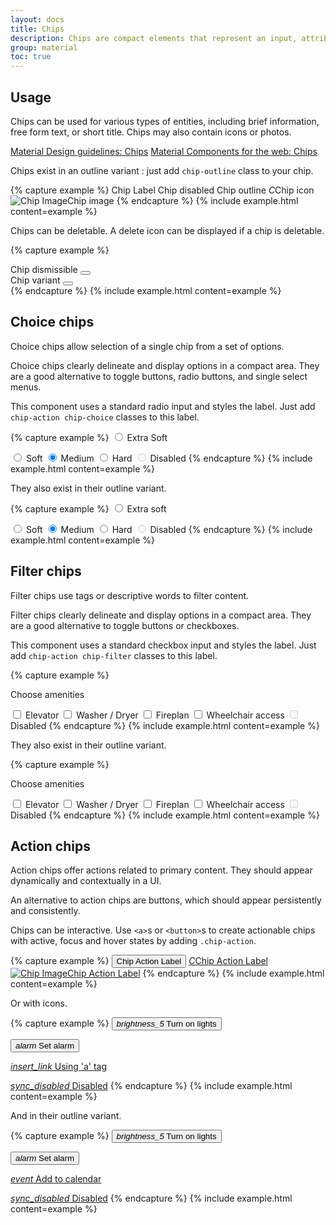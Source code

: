 ```yaml
---
layout: docs
title: Chips
description: Chips are compact elements that represent an input, attribute, or action.
group: material
toc: true
---
```


## Usage

Chips can be used for various types of entities, including brief information, free form text, or short title. Chips may also contain icons or photos.

<div class="list-group my-lg-5">
    <a href="https://material.io/components/chips/" target="_blank" class="list-group-item list-group-item-action lgi-icon-md">Material Design guidelines: Chips</a>
    <a href="https://material-components.github.io/material-components-web-catalog/#/component/chips" target="_blank" class="list-group-item list-group-item-action lgi-icon-mdc">Material Components for the web: Chips</a>
</div>

Chips exist in an outline variant : just add `chip-outline` class to your chip.

{% capture example %}
<span class="chip">Chip Label</span>
<span class="chip disabled">Chip disabled</span>
<span class="chip chip-outline">Chip outline</span>
<span class="chip"><i class="chip-icon">C</i>Chip icon</span>
<span class="chip"><img alt="Chip Image" class="chip-img" src="{{ site.baseurl }}/apple-touch-icon.png">Chip image</span>
{% endcapture %}
{% include example.html content=example %}

Chips can be deletable. A delete icon can be displayed if a chip is deletable.

{% capture example %}
<div class="chip fade show" id="chipDismissible">
  Chip dismissible
  <button class="close" data-dismiss="alert" data-target="#chipDismissible" type="button"></button>
</div>
<div class="chip chip-outline fade show" id="chipDismissible2">
  Chip variant
  <button class="close" data-dismiss="alert" data-target="#chipDismissible2" type="button"></button>
</div>
{% endcapture %}
{% include example.html content=example %}

## Choice chips

Choice chips allow selection of a single chip from a set of options.

Choice chips clearly delineate and display options in a compact area. They are a good alternative to toggle buttons, radio buttons, and single select menus.

This component uses a standard radio input and styles the label. Just add `chip-action chip-choice` classes to this label.

{% capture example %}
<input type="radio" id="myRadio1" name="chip-radio" class="d-none">
<label for="myRadio1" class="chip chip-action chip-choice">Extra Soft</label>

<input type="radio" id="myRadio2" name="chip-radio" class="d-none">
<label for="myRadio2" class="chip chip-action chip-choice">Soft</label>

<input type="radio" id="myRadio3" name="chip-radio" class="d-none" checked>
<label for="myRadio3" class="chip chip-action chip-choice">Medium</label>

<input type="radio" id="myRadio4" name="chip-radio" class="d-none">
<label for="myRadio4" class="chip chip-action chip-choice">Hard</label>

<input type="radio" disabled id="myRadio5" name="chip-radio" class="d-none">
<label for="myRadio5" class="chip chip-action chip-choice">Disabled</label>
{% endcapture %}
{% include example.html content=example %}

They also exist in their outline variant.

{% capture example %}
<input type="radio" id="radio-1" name="chip-radio-outline" class="d-none">
<label for="radio-1" class="chip chip-action chip-outline chip-choice">Extra soft</label>

<input type="radio" id="radio-2" name="chip-radio-outline" class="d-none">
<label for="radio-2" class="chip chip-action chip-outline chip-choice">Soft</label>

<input type="radio" id="radio-3" name="chip-radio-outline" class="d-none" checked>
<label for="radio-3" class="chip chip-action chip-outline chip-choice">Medium</label>

<input type="radio" id="radio-4" name="chip-radio-outline" class="d-none">
<label for="radio-4" class="chip chip-action chip-outline chip-choice">Hard</label>

<input type="radio" disabled id="radio-5" name="chip-radio-outline" class="d-none">
<label for="radio-5" class="chip chip-action chip-outline chip-choice">Disabled</label>
{% endcapture %}
{% include example.html content=example %}

## Filter chips

Filter chips use tags or descriptive words to filter content.

Filter chips clearly delineate and display options in a compact area. They are a good alternative to toggle buttons or checkboxes.

This component uses a standard checkbox input and styles the label. Just add `chip-action chip-filter` classes to this label.

{% capture example %}
<p class="typography-headline-6">Choose amenities</p>

<input type="checkbox" id="myCheckbox1" class="d-none">
<label for="myCheckbox1" class="chip chip-action chip-filter">Elevator</label>

<input type="checkbox" id="myCheckbox2" class="d-none">
<label for="myCheckbox2" class="chip chip-action chip-filter">Washer / Dryer</label>

<input type="checkbox" id="myCheckbox3" class="d-none">
<label for="myCheckbox3" class="chip chip-action chip-filter">Fireplan</label>

<input type="checkbox" id="myCheckbox4" class="d-none">
<label for="myCheckbox4" class="chip chip-action chip-filter">Wheelchair access</label>

<input type="checkbox" disabled id="myCheckbox5" class="d-none">
<label for="myCheckbox5" class="chip chip-action chip-filter">Disabled</label>
{% endcapture %}
{% include example.html content=example %}

They also exist in their outline variant.

{% capture example %}
<p class="typography-headline-6">Choose amenities</p>

<input type="checkbox" id="myCheckbox11" class="d-none">
<label for="myCheckbox11" class="chip chip-action chip-outline chip-filter">Elevator</label>

<input type="checkbox" id="myCheckbox12" class="d-none">
<label for="myCheckbox12" class="chip chip-action chip-outline chip-filter">Washer / Dryer</label>

<input type="checkbox" id="myCheckbox13" class="d-none">
<label for="myCheckbox13" class="chip chip-action chip-outline chip-filter">Fireplan</label>

<input type="checkbox" id="myCheckbox14" class="d-none">
<label for="myCheckbox14" class="chip chip-action chip-outline chip-filter">Wheelchair access</label>

<input type="checkbox" disabled id="myCheckbox15" class="d-none">
<label for="myCheckbox15" class="chip chip-action chip-outline chip-filter">Disabled</label>
{% endcapture %}
{% include example.html content=example %}

## Action chips

Action chips offer actions related to primary content. They should appear dynamically and contextually in a UI.

An alternative to action chips are buttons, which should appear persistently and consistently.

Chips can be interactive. Use `<a>`s or `<button>`s to create actionable chips with active, focus and hover states by adding `.chip-action`.

{% capture example %}
<button class="chip chip-action" type="button">Chip Action Label</button>
<a class="chip chip-action" href="#"><i class="chip-icon">C</i>Chip Action Label</a>
<a class="chip chip-action" href="#"><img alt="Chip Image" class="chip-img" src="{{ site.baseurl }}/apple-touch-icon.png">Chip Action Label</a>
{% endcapture %}
{% include example.html content=example %}

Or with icons.

{% capture example %}
<button class="chip chip-action" type="button"><i class='material-icons'>brightness_5</i> Turn on lights</button>

<button class="chip chip-action" type="button"><i class="material-icons">alarm</i> Set alarm</button>

<a class="chip chip-action" href="#"><i class="material-icons">insert_link</i> Using 'a' tag</a>

<a class="chip chip-action disabled" href="#"><i class="material-icons">sync_disabled</i> Disabled</a>
{% endcapture %}
{% include example.html content=example %}

And in their outline variant.

{% capture example %}
<button class="chip chip-action chip-outline" type="button"><i class='material-icons'>brightness_5</i> Turn on lights</button>

<button class="chip chip-action chip-outline" type="button"><i class="material-icons">alarm</i> Set alarm</button>

<a class="chip chip-action chip-outline" href="#"><i class="material-icons">event</i> Add to calendar</a>

<a class="chip chip-action chip-outline disabled" href="#"><i class="material-icons">sync_disabled</i> Disabled</a>
{% endcapture %}
{% include example.html content=example %}
